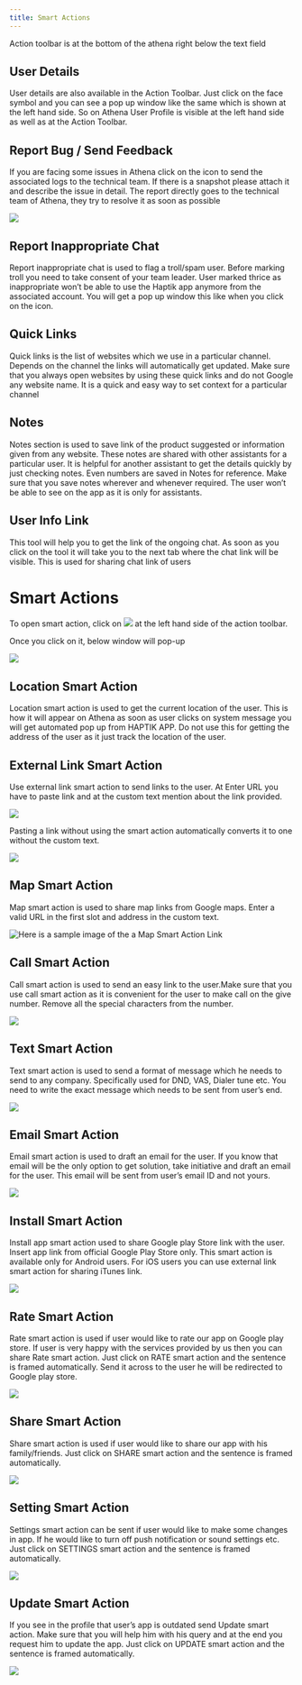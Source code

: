 ```yaml
---
title: Smart Actions
---
```


Action toolbar is at the bottom of the athena right below the text field

## User Details

User details are also available in the Action Toolbar. Just click on the face symbol and you can see a pop up window like the same which is shown at the left hand side. So on Athena User Profile is visible at the left hand side as well as at the Action Toolbar.

## Report Bug / Send Feedback

If you are facing some issues in Athena click on the icon to send the associated logs to the technical team. If there is a snapshot please attach it and describe the issue in detail. The report directly goes to the technical team of Athena, they try to resolve it as soon as possible

![](assets/bug_feedback.png)

## Report Inappropriate Chat

Report inappropriate chat is used to flag a troll/spam user. Before marking troll you need to take consent of your team leader. User marked thrice as inappropriate won’t be able to use the Haptik app anymore from the associated account. You will get a pop up window this like when you click on the icon.

## Quick Links

Quick links is the list of websites which we use in a particular channel. Depends on the channel the links will automatically get updated. Make sure that you always open websites by using these quick links and do not Google any website name. It is a quick and easy way to set context for a particular channel

## Notes

Notes section is used to save link of the product suggested or information given from any website. These notes are shared with other assistants for a particular user. It is helpful for another assistant to get the details quickly by just checking notes. Even numbers are saved in Notes for reference. Make sure that you save notes wherever and whenever required.
The user won’t be able to see on the app as it is only for assistants.

## User Info Link

This tool will help you to get the link of the ongoing chat. As soon as you click on the tool it will take you to the next tab where the chat link will be visible. This is used for sharing chat link of users

# Smart Actions

To open smart action, click on ![](assets/smart_action_button.png) at the left hand side of the action toolbar.

Once you click on it, below window will pop-up

![](assets/smart_action_open.png)

## Location Smart Action

Location smart action is used to get the current location of the user. This is how it will appear on Athena as soon as user clicks on system message you will get automated pop up from HAPTIK APP. Do not use this for getting the address of the user as it just track the location of the user.

## External Link Smart Action

Use external link smart action to send links to the user. At Enter URL you have to paste link and at the custom text mention about the link provided.

![](assets/external_link_action.png)

Pasting a link without using the smart action automatically converts it to one without the custom text.

![](assets/link_action.png)

## Map Smart Action

Map smart action is used to share map links from Google maps. Enter a valid URL in the first slot and address in the custom text.

![Here is a sample image of the a  Map Smart Action Link](assets/map_action.png)

## Call Smart Action

Call smart action is used to send an easy link to the user.Make sure that you use call smart action as it is convenient for the user to make call on the give number. Remove all the special characters from the number.

![](assets/call_action.png)

## Text Smart Action

Text smart action is used to send a format of message which he needs to send to any company.
Specifically used for DND, VAS, Dialer tune etc. You need to write the exact message which needs to be sent from user’s end.

![](assets/message_action.png)

## Email Smart Action

Email smart action is used to draft an email for the user. If you know that email will be the only option to get solution, take initiative and draft an email for the user. This email will be sent from user’s email ID and not yours.

![](assets/email_action.png)

## Install Smart Action

Install app smart action used to share Google play Store link with the user. Insert app link from official Google Play Store only. This smart action is available only for Android users. For iOS users you can use external link smart action for sharing iTunes link.

![](assets/install_action.png)

## Rate Smart Action

Rate smart action is used if user would like to rate our app on Google play store. If user is very happy with the services provided by us then you can share Rate smart action. Just click on RATE smart action and the sentence is framed automatically. Send it across to the user he will be redirected to Google play store.

![](assets/rate_action.png)

## Share Smart Action

Share smart action is used if user would like to share our app with his family/friends. Just click on SHARE smart action and the sentence is framed automatically.

![](assets/share_action.png)

## Setting Smart Action

Settings smart action can be sent if user would like to make some changes in app. If he would like to turn off push notification or sound settings etc. Just click on SETTINGS smart action and the sentence is framed automatically.

![](assets/setting_action.png)

## Update Smart Action

If you see in the profile that user’s app is outdated send Update smart action. Make sure that you will help him with his query and at the end you request him to update the app. Just click on UPDATE smart action and the sentence is framed automatically.

![](assets/update_action.png)
